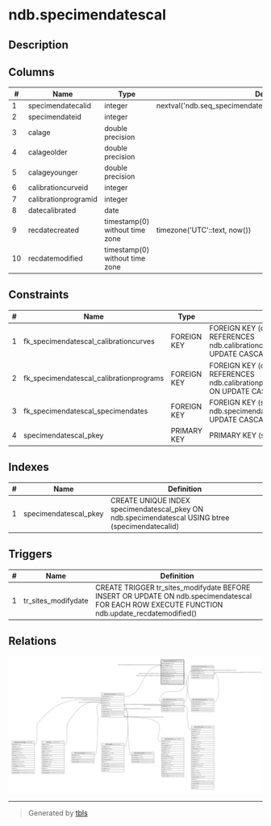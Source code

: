 # ndb.specimendatescal

## Description

## Columns

| #  | Name                 | Type                           | Default                                                         | Nullable | Children | Parents                                               | Comment |
| -- | -------------------- | ------------------------------ | --------------------------------------------------------------- | -------- | -------- | ----------------------------------------------------- | ------- |
| 1  | specimendatecalid    | integer                        | nextval('ndb.seq_specimendatescal_specimendatecalid'::regclass) | false    |          |                                                       |         |
| 2  | specimendateid       | integer                        |                                                                 | false    |          | [ndb.specimendates](ndb.specimendates.md)             |         |
| 3  | calage               | double precision               |                                                                 | true     |          |                                                       |         |
| 4  | calageolder          | double precision               |                                                                 | true     |          |                                                       |         |
| 5  | calageyounger        | double precision               |                                                                 | true     |          |                                                       |         |
| 6  | calibrationcurveid   | integer                        |                                                                 | true     |          | [ndb.calibrationcurves](ndb.calibrationcurves.md)     |         |
| 7  | calibrationprogramid | integer                        |                                                                 | true     |          | [ndb.calibrationprograms](ndb.calibrationprograms.md) |         |
| 8  | datecalibrated       | date                           |                                                                 | true     |          |                                                       |         |
| 9  | recdatecreated       | timestamp(0) without time zone | timezone('UTC'::text, now())                                    | false    |          |                                                       |         |
| 10 | recdatemodified      | timestamp(0) without time zone |                                                                 | false    |          |                                                       |         |

## Constraints

| # | Name                                    | Type        | Definition                                                                                                                      |
| - | --------------------------------------- | ----------- | ------------------------------------------------------------------------------------------------------------------------------- |
| 1 | fk_specimendatescal_calibrationcurves   | FOREIGN KEY | FOREIGN KEY (calibrationcurveid) REFERENCES ndb.calibrationcurves(calibrationcurveid) ON UPDATE CASCADE ON DELETE CASCADE       |
| 2 | fk_specimendatescal_calibrationprograms | FOREIGN KEY | FOREIGN KEY (calibrationprogramid) REFERENCES ndb.calibrationprograms(calibrationprogramid) ON UPDATE CASCADE ON DELETE CASCADE |
| 3 | fk_specimendatescal_specimendates       | FOREIGN KEY | FOREIGN KEY (specimendateid) REFERENCES ndb.specimendates(specimendateid) ON UPDATE CASCADE ON DELETE CASCADE                   |
| 4 | specimendatescal_pkey                   | PRIMARY KEY | PRIMARY KEY (specimendatecalid)                                                                                                 |

## Indexes

| # | Name                  | Definition                                                                                        |
| - | --------------------- | ------------------------------------------------------------------------------------------------- |
| 1 | specimendatescal_pkey | CREATE UNIQUE INDEX specimendatescal_pkey ON ndb.specimendatescal USING btree (specimendatecalid) |

## Triggers

| # | Name                | Definition                                                                                                                                    |
| - | ------------------- | --------------------------------------------------------------------------------------------------------------------------------------------- |
| 1 | tr_sites_modifydate | CREATE TRIGGER tr_sites_modifydate BEFORE INSERT OR UPDATE ON ndb.specimendatescal FOR EACH ROW EXECUTE FUNCTION ndb.update_recdatemodified() |

## Relations

![er](ndb.specimendatescal.svg)

---

> Generated by [tbls](https://github.com/k1LoW/tbls)